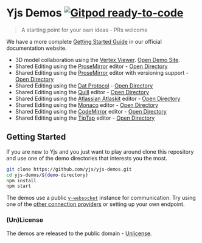 
# Yjs Demos [![Gitpod ready-to-code](https://img.shields.io/badge/Gitpod-ready--to--code-blue?logo=gitpod)](https://gitpod.io/#https://github.com/yjs/yjs-demos)
> A starting point for your own ideas - PRs welcome

We have a more complete [Getting Started Guide](https://docs.yjs.dev/getting-started/a-collaborative-editor) in our official documentation website.

* 3D model collaboration using the [Vertex Viewer](https://developer.vertexvis.com/). [Open Demo Site](https://collaboration.vertexvis.io/).
* Shared Editing using the [ProseMirror](http://prosemirror.net/) editor - [Open Directory](./prosemirror/)
* Shared Editing using the [ProseMirror](http://prosemirror.net/) editor with
  versioning support - [Open Directory](./prosemirror-versions/)
* Shared Editing using the [Dat Protocol](https://dat.foundation/) - [Open Directory](./prosemirror-dat/)
* Shared Editing using the [Quill](https://quilljs.com/) editor - [Open Directory](./quill/)
* Shared Editing using the
  [Atlassian Atlaskit](https://bitbucket.org/atlassian/atlaskit-mk-2/src/master/) editor - [Open Directory](./atlaskit/)
* Shared Editing using the [Monaco](https://microsoft.github.io/monaco-editor/)
  editor - [Open Directory](./monaco/)
* Shared Editing using the [CodeMirror](https://codemirror.net/)
  editor - [Open Directory](./codemirror/)
* Shared Editing using the [TipTap](https://tiptap.scrumpy.io/)
  editor - [Open Directory](./tiptap/)

## Getting Started

If you are new to Yjs and you just want to play around clone this repository and
use one of the demo directories that interests you the most.

```sh
git clone https://github.com/yjs/yjs-demos.git
cd yjs-demos/${demo-directory}
npm install
npm start
```

The demos use a public [`y-websocket`](https://github.com/yjs/y-websocket)
instance for communication. Try using one of the [other connection providers](https://docs.yjs.dev/ecosystem/connection-provider) or setting up
your own endpoint.

### (Un)License

The demos are released to the public domain - [Unlicense](./LICENSE).
